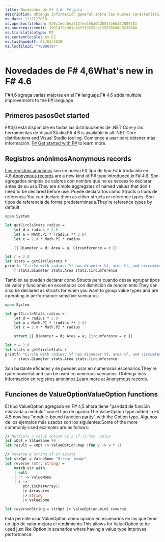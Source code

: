 ```yaml
---
title: Novedades de F# 4,6- F# guía
description: Obtenga información general sobre las nuevas características disponibles en F# 4,6.
ms.date: 11/27/2019
ms.openlocfilehash: 620c1edd8ea212fee306a02d5844b6b322808251
ms.sourcegitcommit: 19014f9c081ca2ff19652ca12503828db8239d48
ms.translationtype: MT
ms.contentlocale: es-ES
ms.lasthandoff: 02/04/2020
ms.locfileid: "76980397"
---
```

# <a name="whats-new-in-f-46"></a><span data-ttu-id="6cf31-103">Novedades de F# 4,6</span><span class="sxs-lookup"><span data-stu-id="6cf31-103">What's new in F# 4.6</span></span>

<span data-ttu-id="6cf31-104">F#4,6 agrega varias mejoras en el F# lenguaje.</span><span class="sxs-lookup"><span data-stu-id="6cf31-104">F# 4.6 adds multiple improvements to the F# language.</span></span>

## <a name="get-started"></a><span data-ttu-id="6cf31-105">Primeros pasos</span><span class="sxs-lookup"><span data-stu-id="6cf31-105">Get started</span></span>

<span data-ttu-id="6cf31-106">F#4,6 está disponible en todas las distribuciones de .NET Core y las herramientas de Visual Studio.</span><span class="sxs-lookup"><span data-stu-id="6cf31-106">F# 4.6 is available in all .NET Core distributions and Visual Studio tooling.</span></span> <span data-ttu-id="6cf31-107">Comience a usar para obtener más información. [ F# ](../get-started/index.md)</span><span class="sxs-lookup"><span data-stu-id="6cf31-107">[Get started with F#](../get-started/index.md) to learn more.</span></span>

## <a name="anonymous-records"></a><span data-ttu-id="6cf31-108">Registros anónimos</span><span class="sxs-lookup"><span data-stu-id="6cf31-108">Anonymous records</span></span>

<span data-ttu-id="6cf31-109">[Los registros anónimos](../language-reference/anonymous-records.md) son un nuevo F# tipo de tipo F# introducido en 4,6.</span><span class="sxs-lookup"><span data-stu-id="6cf31-109">[Anonymous records](../language-reference/anonymous-records.md) are a new kind of F# type introduced in F# 4.6.</span></span> <span data-ttu-id="6cf31-110">Son agregados simples de valores con nombre que no es necesario declarar antes de su uso.</span><span class="sxs-lookup"><span data-stu-id="6cf31-110">They are simple aggregates of named values that don't need to be declared before use.</span></span> <span data-ttu-id="6cf31-111">Puede declararlos como Structs o tipos de referencia.</span><span class="sxs-lookup"><span data-stu-id="6cf31-111">You can declare them as either structs or reference types.</span></span> <span data-ttu-id="6cf31-112">Son tipos de referencia de forma predeterminada.</span><span class="sxs-lookup"><span data-stu-id="6cf31-112">They're reference types by default.</span></span>

```fsharp
open System

let getCircleStats radius =
    let d = radius * 2.0
    let a = Math.PI * (radius ** 2.0)
    let c = 2.0 * Math.PI * radius

    {| Diameter = d; Area = a; Circumference = c |}

let r = 2.0
let stats = getCircleStats r
printfn "Circle with radius: %f has diameter %f, area %f, and circumference %f"
    r stats.Diameter stats.Area stats.Circumference
```

<span data-ttu-id="6cf31-113">También se pueden declarar como Structs para cuando desee agrupar tipos de valor y funcionen en escenarios con distinción de rendimiento:</span><span class="sxs-lookup"><span data-stu-id="6cf31-113">They can also be declared as structs for when you want to group value types and are operating in performance-sensitive scenarios:</span></span>

```fsharp
open System

let getCircleStats radius =
    let d = radius * 2.0
    let a = Math.PI * (radius ** 2.0)
    let c = 2.0 * Math.PI * radius

    struct {| Diameter = d; Area = a; Circumference = c |}

let r = 2.0
let stats = getCircleStats r
printfn "Circle with radius: %f has diameter %f, area %f, and circumference %f"
    r stats.Diameter stats.Area stats.Circumference
```

<span data-ttu-id="6cf31-114">Son bastante eficaces y se pueden usar en numerosos escenarios.</span><span class="sxs-lookup"><span data-stu-id="6cf31-114">They're quite powerful and can be used in numerous scenarios.</span></span> <span data-ttu-id="6cf31-115">Obtenga más información en [registros anónimos](../language-reference/anonymous-records.md).</span><span class="sxs-lookup"><span data-stu-id="6cf31-115">Learn more at [Anonymous records](../language-reference/anonymous-records.md).</span></span>

## <a name="valueoption-functions"></a><span data-ttu-id="6cf31-116">Funciones de ValueOption</span><span class="sxs-lookup"><span data-stu-id="6cf31-116">ValueOption functions</span></span>

<span data-ttu-id="6cf31-117">El tipo ValueOption agregado en F# 4,5 ahora tiene "paridad de función enlazada a módulo" con el tipo de opción.</span><span class="sxs-lookup"><span data-stu-id="6cf31-117">The ValueOption type added in F# 4.5 now has "module-bound function parity" with the Option type.</span></span> <span data-ttu-id="6cf31-118">Algunos de los ejemplos más usados son los siguientes:</span><span class="sxs-lookup"><span data-stu-id="6cf31-118">Some of the more commonly-used examples are as follows:</span></span>

```fsharp
// Multiply a value option by 2 if it has  value
let xOpt = ValueSome 99
let result = xOpt |> ValueOption.map (fun v -> v * 2)

// Reverse a string if it exists
let strOpt = ValueSome "Mirror image"
let reverse (str: string) =
    match str with
    | null
    | "" -> ValueNone
    | s ->
        str.ToCharArray()
        |> Array.rev
        |> string
        |> ValueSome

let reversedString = strOpt |> ValueOption.bind reverse
```

<span data-ttu-id="6cf31-119">Esto permite usar ValueOption como opción en escenarios en los que tener un tipo de valor mejora el rendimiento.</span><span class="sxs-lookup"><span data-stu-id="6cf31-119">This allows for ValueOption to be used just like Option in scenarios where having a value type improves performance.</span></span>
